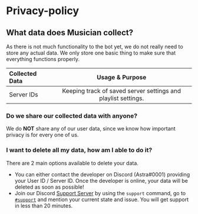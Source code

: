 # Privacy-policy
## What data does Musician collect?
As there is not much functionality to the bot yet, we do not really need to store any actual data.
We only store one basic thing to make sure that everything functions properly.

| Collected Data | Usage & Purpose |
| :------------- | :----------: |
| Server IDs | Keeping track of saved server settings and playlist settings. |

### Do we share our collected data with anyone?

We do **NOT** share any of our user data, since we know how important privacy is for every one of us.

### I want to delete all my data, how am I able to do it?

There are 2 main options available to delete your data.
- You can either contact the developer on Discord (Astra#0001) providing your User ID / Server ID. Once the developer is online, your data will be deleted as soon as possible!
- Join our Discord [Support Server](https://discord.gg/ee54FNDW84) by using the `support` command, go to [`#support`](https://discord.com/channels/793018029428572160/939218571656065075) and mention your current state and issue. You will get support in less than 20 minutes.
